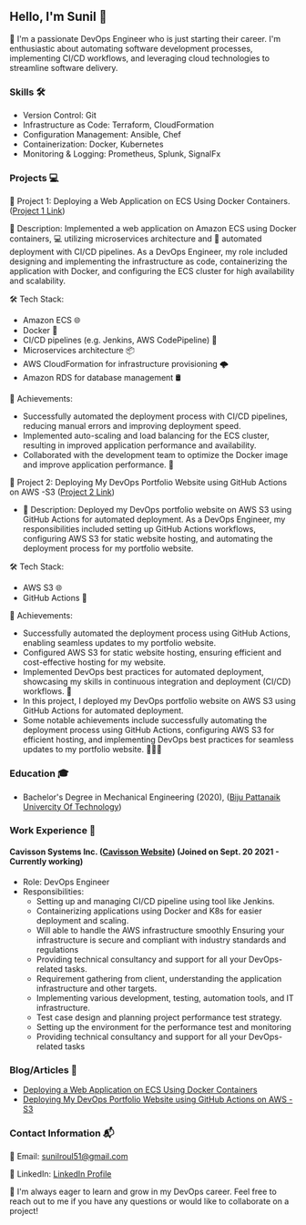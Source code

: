## Hello, I'm Sunil 👋

🚀 I'm a passionate DevOps Engineer who is just starting their career. I'm enthusiastic about automating software development processes, implementing CI/CD workflows, and leveraging cloud technologies to streamline software delivery.

### Skills 🛠️

- Version Control: Git
- Infrastructure as Code: Terraform, CloudFormation
- Configuration Management: Ansible, Chef
- Containerization: Docker, Kubernetes
- Monitoring & Logging: Prometheus, Splunk, SignalFx

### Projects 💻

🚀 Project 1: Deploying a Web Application on ECS Using Docker Containers. ([Project 1 Link](http://bit.ly/43FtoAO))

   🚀 Description: Implemented a web application on Amazon ECS using Docker containers, 💻 utilizing microservices architecture and 🚀 automated deployment with CI/CD pipelines. As a DevOps Engineer, my role included designing and implementing the infrastructure as code, containerizing the application with Docker, and configuring the ECS cluster for high availability and scalability.

🛠️ Tech Stack: 
  - Amazon ECS 🌐
  - Docker 🐳
  - CI/CD pipelines (e.g. Jenkins, AWS CodePipeline) 🚀
  - Microservices architecture 📦
  - AWS CloudFormation for infrastructure provisioning 🌩️
  - Amazon RDS for database management 🛢️

🎉 Achievements:
  - Successfully automated the deployment process with CI/CD pipelines, reducing manual errors and improving deployment speed.
  - Implemented auto-scaling and load balancing for the ECS cluster, resulting in improved application performance and availability.
  - Collaborated with the development team to optimize the Docker image and improve application performance. 💪
  
🚀 Project 2: Deploying My DevOps Portfolio Website using GitHub Actions on AWS -S3 ([Project 2 Link](https://github.com/EducationHub-org/twsunil-portfolio))

  - 🚀 Description: Deployed my DevOps portfolio website on AWS S3 using GitHub Actions for automated deployment. As a DevOps Engineer, my responsibilities included setting up GitHub Actions workflows, configuring AWS S3 for static website hosting, and automating the deployment process for my portfolio website.

🛠️ Tech Stack:
  - AWS S3 🌐
  - GitHub Actions 🚀
  
🎉 Achievements:

  - Successfully automated the deployment process using GitHub Actions, enabling seamless updates to my portfolio website.
  - Configured AWS S3 for static website hosting, ensuring efficient and cost-effective hosting for my website.
  - Implemented DevOps best practices for automated deployment, showcasing my skills in continuous integration and deployment (CI/CD) workflows. 💪
  - In this project, I deployed my DevOps portfolio website on AWS S3 using GitHub Actions for automated deployment.
  - Some notable achievements include successfully automating the deployment process using GitHub Actions, configuring AWS S3 for efficient hosting, and implementing DevOps best practices for seamless updates to my portfolio website. 💪🚀🌐 

### Education 🎓

- Bachelor's Degree in Mechanical Engineering (2020), ([Biju Pattanaik Univercity Of Technology](https://www.bput.ac.in/))

### Work Experience 💼

#### Cavisson Systems Inc. ([Cavisson Website](https://www.cavisson.com/)) (Joined on Sept. 20 2021 - Currently working)

- Role: DevOps Engineer
- Responsibilities: 
  - Setting up and managing CI/CD pipeline using tool like Jenkins.
  - Containerizing applications using Docker and K8s for easier deployment and scaling.
  - Will able to handle the AWS infrastructure smoothly Ensuring your infrastructure is secure and compliant with industry standards and regulations
  - Providing technical consultancy and support for all your DevOps-related tasks.
  - Requirement gathering from client, understanding the application infrastructure and other targets.
  - Implementing various development, testing, automation tools, and IT infrastructure.
  - Test case design and planning project performance test strategy.
  - Setting up the environment for the performance test and monitoring
  - Providing technical consultancy and support for all your DevOps-related tasks

### Blog/Articles 📝

- [Deploying a Web Application on ECS Using Docker Containers](http://bit.ly/43FtoAO)
- [Deploying My DevOps Portfolio Website using GitHub Actions on AWS -S3](https://bit.ly/3KLV0MZ)

### Contact Information 📬

📧 Email: [sunilroul51@gmail.com](mailto:sunilroul51@gmail.com)

🔗 LinkedIn: [LinkedIn Profile](https://www.linkedin.com/in/sunil-kumar-roul-abb467193)

🚀 I'm always eager to learn and grow in my DevOps career. Feel free to reach out to me if you have any questions or would like to collaborate on a project!
